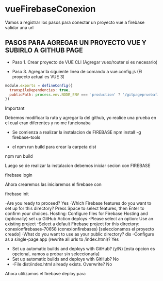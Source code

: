 # vueFirebaseConexion
Vamos a registrar los pasos para conectar un proyecto vue a firebase validar una url

## PASOS PARA AGREGAR UN PROYECTO VUE Y SUBIRLO A GITHUB PAGE

- Paso 1. Crear proyecto de VUE CLI (Agregar vuex/router si es necesario)

- Paso 3. Agregar la siguiente linea de comando a vue.config.js (El proyecto actual es VUE 3)

```javascript
module.exports = defineConfig({
  transpileDependencies: true,
  publicPath: process.env.NODE_ENV === 'production' ? '/gitpagepruebafinal3/' : '/'
})
```
>[!IMPORTANT]
>Debemos modificar la ruta y agregar la del github, yo realice una prueba en el cual eran diferentes y no me funcionaba
>
- Se comienza a realizar la instalacion de FIREBASE
npm install -g firebase-tools

- el npm run build para crear la carpeta dist

npm run build

Luego se de realizar la instalacion debemos iniciar secion con FIREBASE

firebase login

Ahora crearemos las iniciaremos el firebase con 

firebase init

-Are you ready to proceed? Yes
-Which Firebase features do you want to set up for this directory? Press Space to select features, then Enter to confirm your choices. Hosting: Configure files for Firebase Hosting and (optionally) set up GitHub Action deploys
-Please select an option: Use an existing project
-Select a default Firebase project for this directory: conexionfirebases-70658 (conexionfirebases) [seleccionamos el proyecto creado]
-What do you want to use as your public directory? dis
-Configure as a single-page app (rewrite all urls to /index.html)? Yes
- Set up automatic builds and deploys with GitHub? (y/N) [esta opcion es opcional, vamos a probar sin seleccionarla]
- Set up automatic builds and deploys with GitHub? No
- -File dist/index.html already exists. Overwrite? No

Ahora utilizamos el firebase deploy para 

